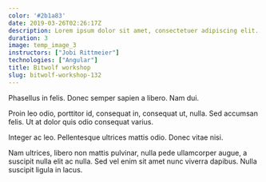 ```yaml
---
color: '#2b1a83'
date: 2019-03-26T02:26:17Z
description: Lorem ipsum dolor sit amet, consectetuer adipiscing elit. Proin risus.
duration: 3
image: temp_image_3
instructors: ["Jobi Rittmeier"]
technologies: ["Angular"]
title: Bitwolf workshop
slug: bitwolf-workshop-132
---
```

Phasellus in felis. Donec semper sapien a libero. Nam dui.

Proin leo odio, porttitor id, consequat in, consequat ut, nulla. Sed accumsan felis. Ut at dolor quis odio consequat varius.

Integer ac leo. Pellentesque ultrices mattis odio. Donec vitae nisi.

Nam ultrices, libero non mattis pulvinar, nulla pede ullamcorper augue, a suscipit nulla elit ac nulla. Sed vel enim sit amet nunc viverra dapibus. Nulla suscipit ligula in lacus.

